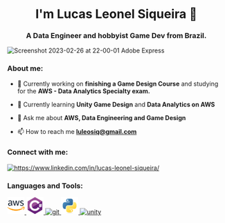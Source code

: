 <h1 align="center">I'm Lucas Leonel Siqueira 👋</h1>
<h3 align="center">A Data Engineer and hobbyist Game Dev from Brazil.</h3>

![Screenshot 2023-02-26 at 22-00-01 Adobe Express](https://user-images.githubusercontent.com/68828872/221449277-4b57c469-d1fc-4376-9a8d-5410ae14bcd4.png)

<h3 align="left">About me:</h3>

- 🔭 Currently working on **finishing a Game Design Course** and studying for the **AWS - Data Analytics Specialty exam.** 

- 🌱 Currently learning **Unity Game Design** and **Data Analytics on AWS**

- 💬 Ask me about **AWS, Data Engineering and Game Design**

- 📫 How to reach me **luleosiq@gmail.com**

<h3 align="left">Connect with me:</h3>
<p align="left">
<a href="https://linkedin.com/in/https://www.linkedin.com/in/lucas-leonel-siqueira/" target="blank"><img align="center" src="https://raw.githubusercontent.com/rahuldkjain/github-profile-readme-generator/master/src/images/icons/Social/linked-in-alt.svg" alt="https://www.linkedin.com/in/lucas-leonel-siqueira/" height="30" width="40" /></a>
</p>

<h3 align="left">Languages and Tools:</h3>
<p align="left"> <a href="https://aws.amazon.com" target="_blank" rel="noreferrer"> <img src="https://raw.githubusercontent.com/devicons/devicon/master/icons/amazonwebservices/amazonwebservices-original-wordmark.svg" alt="aws" width="40" height="40"/> </a> <a href="https://www.w3schools.com/cs/" target="_blank" rel="noreferrer"> <img src="https://raw.githubusercontent.com/devicons/devicon/master/icons/csharp/csharp-original.svg" alt="csharp" width="40" height="40"/> </a> <a href="https://git-scm.com/" target="_blank" rel="noreferrer"> <img src="https://www.vectorlogo.zone/logos/git-scm/git-scm-icon.svg" alt="git" width="40" height="40"/> </a> <a href="https://www.python.org" target="_blank" rel="noreferrer"> <img src="https://raw.githubusercontent.com/devicons/devicon/master/icons/python/python-original.svg" alt="python" width="40" height="40"/> </a> <a href="https://unity.com/" target="_blank" rel="noreferrer"> <img src="https://www.vectorlogo.zone/logos/unity3d/unity3d-icon.svg" alt="unity" width="40" height="40"/> </a> </p>

